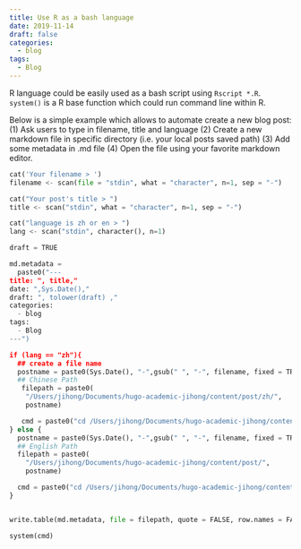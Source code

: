 ```yaml
---
title: Use R as a bash language
date: 2019-11-14
draft: false
categories:
  - blog
tags:
  - Blog
---
```


R language could be easily used as a bash script using `Rscript *.R`. `system()` is a R base function which could run command line within R. 

Below is a simple example which allows to automate create a new blog post:
(1) Ask users to type in filename, title and language
(2) Create a new markdown file in specific directory (i.e. your local posts saved path)
(3) Add some metadata in .md file
(4) Open the file using your favorite markdown editor.

```python
cat('Your filename > ')
filename <- scan(file = "stdin", what = "character", n=1, sep = "-")

cat("Your post's title > ")
title <- scan("stdin", what = "character", n=1, sep = "-")

cat("language is zh or en > ")
lang <- scan("stdin", character(), n=1)

draft = TRUE

md.metadata =
  paste0("---
title: ", title,"
date: ",Sys.Date(),"
draft: ", tolower(draft) ,"
categories:
  - blog
tags:
  - Blog
---")

if (lang == "zh"){
  ## create a file name
  postname = paste0(Sys.Date(), "-",gsub(" ", "-", filename, fixed = TRUE), "." ,lang,".md")
  ## Chinese Path
   filepath = paste0(
    "/Users/jihong/Documents/hugo-academic-jihong/content/post/zh/",
    postname)

   cmd = paste0("cd /Users/jihong/Documents/hugo-academic-jihong/content/post/zh/ && open ", postname)
} else {
  postname = paste0(Sys.Date(), "-",gsub(" ", "-", filename, fixed = TRUE), ".md")
  ## English Path
  filepath = paste0(
    "/Users/jihong/Documents/hugo-academic-jihong/content/post/",
    postname)

  cmd = paste0("cd /Users/jihong/Documents/hugo-academic-jihong/content/post/ && open ", postname)
}


write.table(md.metadata, file = filepath, quote = FALSE, row.names = FALSE,col.names = FALSE)

system(cmd)
```

